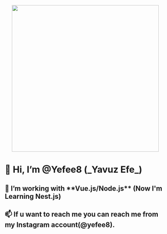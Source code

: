 <p align="center">
  <img width="460" height="460" src="https://avatars.githubusercontent.com/u/75783774?v=4">
</p>
<h1>👋 Hi, I’m @Yefee8 (_Yavuz Efe_)</h1>
<h2>👀 I’m working with **Vue.js/Node.js** (Now I'm Learning Nest.js) </h2>
<h2>📫 If u want to reach me you can reach me from my Instagram account(@yefee8).</h2>
